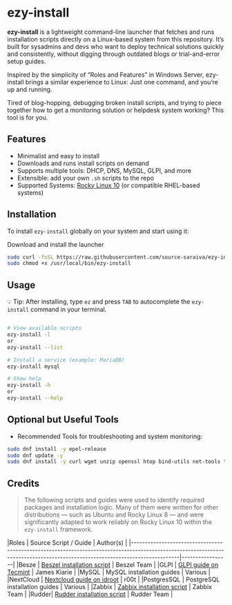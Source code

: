 # ezy-install

**ezy-install** is a lightweight command-line launcher that fetches and runs installation scripts directly on a Linux-based system from this repository. It’s built for sysadmins and devs who want to deploy technical solutions quickly and consistently, without digging through outdated blogs or trial-and-error setup guides.

Inspired by the simplicity of “Roles and Features” in Windows Server, ezy-install brings a similar experience to Linux:
Just one command, and you’re up and running.

Tired of blog-hopping, debugging broken install scripts, and trying to piece together how to get a monitoring solution or helpdesk system working? This tool is for you.

## Features

- Minimalist and easy to install  
- Downloads and runs install scripts on demand  
- Supports multiple tools: DHCP, DNS, MySQL, GLPI, and more  
- Extensible: add your own `.sh` scripts to the repo  
- Supported Systems: [Rocky Linux 10](https://download.rockylinux.org/pub/rocky/10/isos/x86_64/Rocky-10.0-x86_64-minimal.iso) (or compatible RHEL-based systems)
  

## Installation

To install `ezy-install` globally on your system and start using it:

Download and install the launcher

```bash
sudo curl -fsSL https://raw.githubusercontent.com/source-saraiva/ezy-install/main/ezy-install.sh -o /usr/local/bin/ezy-install
sudo chmod +x /usr/local/bin/ezy-install
```
## Usage

💡 Tip: After installing, type `ez` and press `TAB` to autocomplete the `ezy-install` command in your terminal.

```bash

# View available scripts
ezy-install -l
or
ezy-install --list

# Install a service (example: MariaDB)
ezy-install mysql

# Show help
ezy-install -h
or
ezy-install --help
```

## Optional but Useful Tools
- Recommended Tools for troubleshooting and system monitoring:

```bash
sudo dnf install -y epel-release
sudo dnf update -y
sudo dnf install -y curl wget unzip openssl htop bind-utils net-tools traceroute tcpdump tar
```
## Credits
> The following scripts and guides were used to identify required packages and installation logic. Many of them were written for other distributions — such as Ubuntu and Rocky Linux 8 — and were significantly adapted to work reliably on Rocky Linux 10 within the `ezy-install` framework.



|Roles     | Source Script / Guide                                                                                                                                            | Author(s)       |
|-----------------------------------------------------------------------------------------------------------------------------------------------------------------------------|-----------------|
|Besze     | [Beszel installation script](https://beszel.dev/guide/agent-installation#binary)                                                                                 | Beszel Team     |
|GLPI      | [GLPI guide on Tecmint](https://www.tecmint.com/install-glpi-asset-management-rhel/)                                                                             | James Kiarie    |
|MySQL     | MySQL installation guides                                                                                                                                        | Various         |
|NextCloud | [Nextcloud guide on idroot](https://idroot.us/install-nextcloud-centos-stream-10/)                                                                               | r00t            |
|PostgresSQL | PostgreSQL installation guides                                                                                                                                 | Various         |
|Zabbix  | [Zabbix installation script](https://www.zabbix.com/download?zabbix=7.4&os_distribution=rocky_linux&os_version=9&components=server_frontend_agent&db=pgsql&ws=nginx) | Zabbix Team   |
|Rudder| [Rudder installation script](https://docs.rudder.io/reference/8.3/installation/server/rhel.html)                                                                     | Rudder Team     |


